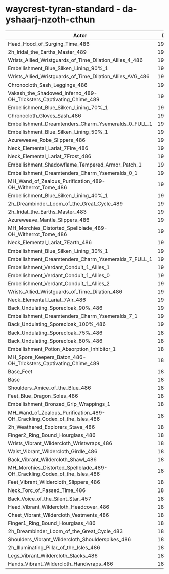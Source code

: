 # waycrest-tyran-standard - da-yshaarj-nzoth-cthun
| Actor | DPS | Increase |
|---|:---:|:---:|
|Head_Hood_of_Surging_Time_486|192955|1.73%|
|2h_Iridal_the_Earths_Master_489|192933|1.72%|
|Wrists_Allied_Wristguards_of_Time_Dilation_Allies_4_486|192545|1.52%|
|Embellishment_Blue_Silken_Lining_90%_1|192275|1.38%|
|Wrists_Allied_Wristguards_of_Time_Dilation_Allies_AVG_486|192023|1.24%|
|Chronocloth_Sash_Leggings_486|191892|1.17%|
|Vakash_the_Shadowed_Inferno_489-OH_Tricksters_Captivating_Chime_489|191684|1.06%|
|Embellishment_Blue_Silken_Lining_70%_1|191627|1.03%|
|Chronocloth_Gloves_Sash_486|191511|0.97%|
|Embellishment_Dreamtenders_Charm_Ysemeralds_0_FULL_1|191384|0.91%|
|Embellishment_Blue_Silken_Lining_50%_1|191178|0.80%|
|Azureweave_Robe_Slippers_486|191103|0.76%|
|Neck_Elemental_Lariat_7Fire_486|191049|0.73%|
|Neck_Elemental_Lariat_7Frost_486|191039|0.72%|
|Embellishment_Shadowflame_Tempered_Armor_Patch_1|190953|0.68%|
|Embellishment_Dreamtenders_Charm_Ysemeralds_0_1|190819|0.61%|
|MH_Wand_of_Zealous_Purification_489-OH_Witherrot_Tome_486|190772|0.58%|
|Embellishment_Blue_Silken_Lining_40%_1|190747|0.57%|
|2h_Dreambinder_Loom_of_the_Great_Cycle_489|190719|0.56%|
|2h_Iridal_the_Earths_Master_483|190686|0.54%|
|Azureweave_Mantle_Slippers_486|190656|0.52%|
|MH_Morchies_Distorted_Spellblade_489-OH_Witherrot_Tome_486|190607|0.50%|
|Neck_Elemental_Lariat_7Earth_486|190594|0.49%|
|Embellishment_Blue_Silken_Lining_30%_1|190509|0.44%|
|Embellishment_Dreamtenders_Charm_Ysemeralds_7_FULL_1|190502|0.44%|
|Embellishment_Verdant_Conduit_1_Allies_1|190438|0.41%|
|Embellishment_Verdant_Conduit_1_Allies_0|190396|0.38%|
|Embellishment_Verdant_Conduit_1_Allies_2|190370|0.37%|
|Wrists_Allied_Wristguards_of_Time_Dilation_486|190320|0.34%|
|Neck_Elemental_Lariat_7Air_486|190316|0.34%|
|Back_Undulating_Sporecloak_90%_486|190157|0.26%|
|Embellishment_Dreamtenders_Charm_Ysemeralds_7_1|190072|0.21%|
|Back_Undulating_Sporecloak_100%_486|190065|0.21%|
|Back_Undulating_Sporecloak_75%_486|189996|0.17%|
|Back_Undulating_Sporecloak_80%_486|189936|0.14%|
|Embellishment_Potion_Absorption_Inhibitor_1|189862|0.10%|
|MH_Spore_Keepers_Baton_486-OH_Tricksters_Captivating_Chime_489|189807|0.07%|
|Base_Feet|189761|0.05%|
|Base|189666|0.00%|
|Shoulders_Amice_of_the_Blue_486|189486|-0.09%|
|Feet_Blue_Dragon_Soles_486|189459|-0.11%|
|Embellishment_Bronzed_Grip_Wrappings_1|189458|-0.11%|
|MH_Wand_of_Zealous_Purification_489-OH_Crackling_Codex_of_the_Isles_486|189441|-0.12%|
|2h_Weathered_Explorers_Stave_486|189408|-0.14%|
|Finger2_Ring_Bound_Hourglass_486|189402|-0.14%|
|Wrists_Vibrant_Wildercloth_Wristwraps_486|189311|-0.19%|
|Waist_Vibrant_Wildercloth_Girdle_486|189272|-0.21%|
|Back_Vibrant_Wildercloth_Shawl_486|189252|-0.22%|
|MH_Morchies_Distorted_Spellblade_489-OH_Crackling_Codex_of_the_Isles_486|189204|-0.24%|
|Feet_Vibrant_Wildercloth_Slippers_486|189090|-0.30%|
|Neck_Torc_of_Passed_Time_486|189059|-0.32%|
|Back_Voice_of_the_Silent_Star_457|189023|-0.34%|
|Head_Vibrant_Wildercloth_Headcover_486|188958|-0.37%|
|Chest_Vibrant_Wildercloth_Vestments_486|188946|-0.38%|
|Finger1_Ring_Bound_Hourglass_486|188867|-0.42%|
|2h_Dreambinder_Loom_of_the_Great_Cycle_483|188814|-0.45%|
|Shoulders_Vibrant_Wildercloth_Shoulderspikes_486|188695|-0.51%|
|2h_Illuminating_Pillar_of_the_Isles_486|188588|-0.57%|
|Legs_Vibrant_Wildercloth_Slacks_486|188547|-0.59%|
|Hands_Vibrant_Wildercloth_Handwraps_486|188301|-0.72%|
